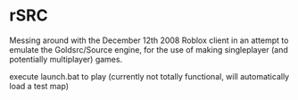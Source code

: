 # rSRC

Messing around with the December 12th 2008 Roblox client in an attempt to emulate the Goldsrc/Source engine, for the use of making singleplayer (and potentially multiplayer) games.

execute launch.bat to play (currently not totally functional, will automatically load a test map)

